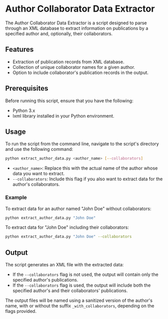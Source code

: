 # Author Collaborator Data Extractor

The Author Collaborator Data Extractor is a script designed to parse through an XML database to extract information on publications by a specified author and, optionally, their collaborators.

## Features

- Extraction of publication records from XML database.
- Collection of unique collaborator names for a given author.
- Option to include collaborator's publication records in the output.

## Prerequisites

Before running this script, ensure that you have the following:

- Python 3.x
- lxml library installed in your Python environment.

## Usage

To run the script from the command line, navigate to the script's directory and use the following command:

```bash
python extract_author_data.py <author_name> [--collaborators]
```

- `<author_name>`: Replace this with the actual name of the author whose data you want to extract.
- `--collaborators`: Include this flag if you also want to extract data for the author's collaborators.

### Example

To extract data for an author named "John Doe" without collaborators:

```bash
python extract_author_data.py "John Doe"
```

To extract data for "John Doe" including their collaborators:

```bash
python extract_author_data.py "John Doe" --collaborators
```

## Output

The script generates an XML file with the extracted data:

- If the `--collaborators` flag is not used, the output will contain only the specified author's publications.
- If the `--collaborators` flag is used, the output will include both the specified author's and their collaborators' publications.

The output files will be named using a sanitized version of the author's name, with or without the suffix `_with_collaborators`, depending on the flags provided.
